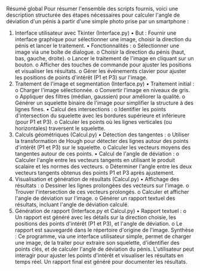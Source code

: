 Résumé global
Pour résumer l'ensemble des scripts fournis, voici une description structurée des étapes nécessaires pour calculer l'angle de déviation d'un pénis à partir d'une simple photo prise par un smartphone :
1. Interface utilisateur avec Tkinter (Interface.py)
•	But : Fournir une interface graphique pour sélectionner une image, choisir la direction du pénis et lancer le traitement.
•	Fonctionnalités :
o	Sélectionner une image via une boîte de dialogue.
o	Choisir la direction du pénis (haut, bas, gauche, droite).
o	Lancer le traitement de l'image en cliquant sur un bouton.
o	Afficher des touches de commande pour ajuster les positions et visualiser les résultats.
o	Gérer les événements clavier pour ajuster les positions de points d'intérêt (P1 et P3) sur l'image.
2. Traitement de l'image et segmentation (Interface.py)
•	Traitement initial :
o	Charger l'image sélectionnée.
o	Convertir l'image en niveaux de gris.
o	Appliquer des filtres (médian, gaussien) pour améliorer la qualité.
o	Générer un squelette binaire de l'image pour simplifier la structure à des lignes fines.
•	Calcul des intersections :
o	Identifier les points d'intersection du squelette avec les bordures supérieure et inférieure (pour P1 et P3).
o	Calculer les points où les lignes verticales (ou horizontales) traversent le squelette.
3. Calculs géométriques (Calcul.py)
•	Détection des tangentes :
o	Utiliser la transformation de Hough pour détecter des lignes autour des points d'intérêt (P1 et P3) sur le squelette.
o	Calculer les vecteurs moyens des tangentes autour de ces points.
•	Calcul de l'angle de déviation :
o	Calculer l'angle entre les vecteurs tangents en utilisant le produit scalaire et les normes des vecteurs.
o	Déterminer l'angle entre les deux vecteurs tangents obtenus des points P1 et P3 après ajustement.
4. Visualisation et génération de résultats (Calcul.py)
•	Affichage des résultats :
o	Dessiner les lignes prolongées des vecteurs sur l'image.
o	Trouver l'intersection de ces vecteurs prolongés.
o	Calculer et afficher l'angle de déviation sur l'image.
o	Générer un rapport textuel des résultats, incluant l'angle de déviation calculé.
5. Génération de rapport (Interface.py et Calcul.py)
•	Rapport textuel :
o	Un rapport est généré avec les détails sur la direction choisie, les positions des points d'intérêt (P1 et P3), et l'angle de déviation.
o	Le rapport est sauvegardé dans le répertoire d'origine de l'image.
Synthèse :
Ce programme, via une interface utilisateur simple, permet de charger une image, de la traiter pour extraire son squelette, d'identifier des points clés, et de calculer l'angle de déviation du pénis. L'utilisateur peut interagir pour ajuster les points d'intérêt et visualiser les résultats en temps réel. Un rapport final est généré pour documenter les résultats.

